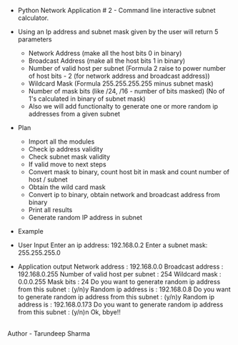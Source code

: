* Python Network Application # 2 - Command line interactive subnet calculator. 
* Using an Ip address and subnet mask given by the user will return 5 parameters
    * Network Address (make all the host bits 0 in binary)
    * Broadcast Address (make all the host bits 1 in binary)
    * Number of valid host per subnet (Formula 2 raise to power number of host bits - 2 (for network address and broadcast address))
    * Wildcard Mask (Formula 255.255.255.255 minus subnet mask)
    * Number of mask bits (like /24, /16 - number of bits masked) (No of 1's calculated in binary of subnet mask)
    * Also we will add functionalty to generate one or more random ip addresses from a given subnet
* Plan 
    * Import all the modules 
    * Check ip address validity
    * Check subnet mask validity
    * If valid move to next steps 
    * Convert mask to binary, count host bit in mask and count number of host / subnet
    * Obtain the wild card mask
    * Convert ip to binary, obtain network and broadcast address from binary
    * Print all results 
    * Generate random IP address in subnet 

* Example 
* User Input 
Enter an ip address: 192.168.0.2
Enter a subnet mask: 255.255.255.0
* Application output 
Network address : 192.168.0.0
Broadcast address : 192.168.0.255
Number of valid host per subnet : 254
Wildcard mask : 0.0.0.255
Mask bits : 24
Do you want to generate random ip address from this subnet : (y/n)y
Random ip address is : 192.168.0.8
Do you want to generate random ip address from this subnet : (y/n)y
Random ip address is : 192.168.0.173
Do you want to generate random ip address from this subnet : (y/n)n
Ok, bbye!!

<br>
Author - Tarundeep Sharma
